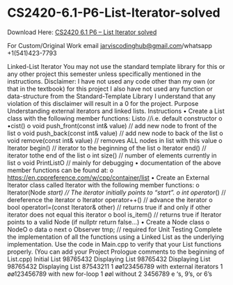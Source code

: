 # CS2420-6.1-P6-List-Iterator-solved

Download Here: [CS2420 6.1 P6 – List Iterator solved](https://jarviscodinghub.com/assignment/6-1-p6-list-iterator-solution/)

For Custom/Original Work email jarviscodinghub@gmail.com/whatsapp +1(541)423-7793

Linked-List Iterator
You may not use the standard template library for this or any other project this semester unless specifically mentioned in the instructions.
Disclaimer: I have not used any code other than my own (or that in the textbook) for this project I also have not used any
function or data-structure from the Standard-Template Library I understand that any violation of this disclaimer will result in a 0 for the
project.
Purpose
Understanding external iterators and linked lists.
Instructions
• Create a List class with the following member functions:
Listo //i.e. default constructor
o •cist()
o void push_front(const int& value) // add new node to front of the list
o void push_back(const int& value) // add new node to back of the list
o void remove(const int& value) // removes ALL nodes in list with this value
o Iterator begin() // iterator to the beginning of the list
o Iterator end() // iterator tothe end of the list
o int size() // number of elements currently in list
o void PrintListO // mainly for debugging
• documentation of the above member functions can be found at:
o https://en.cppreference.com/w/cpp/container/list
• Create an External Iterator class called Iterator with the following member functions:
o Iterator(Node *start) // The iterator initially points to “start”.
o int operator*() // dereference the iterator
o Iterator operator++() // advance the iterator
o bool operatorl=(const Iterator& other) // returns true if and only if other iterator does not equal this iterator
o bool is_item() // returns true if Iterator points to a valid Node (if nullptr return false…)
• Create a Node class
o NodeO
o data
o next
o Observer tmp; // required for Unit Testing
Complete the implementation of all the functions using a Linked List as the underlying implementation.
Use the code in Main.cpp to verify that your List functions properly. (You can add your Project Prologue comments to the beginning of
List.cpp)
Initial List
98765432
Displaying List
98765432
Displaying List
98765432
Displaying List
87543211
1 øø123456789
with external iterators
1 øø123456789
with new for-loop
1 øøl
without
2
3456789
e ‘s, 9’s, or 6’s


